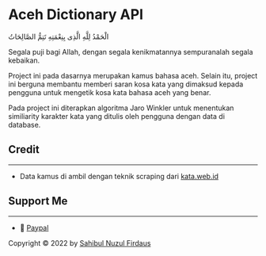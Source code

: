 # Aceh Dictionary API

 الْحَمْدُ لِلَّهِ الَّذِى بِنِعْمَتِهِ تَتِمُّ الصَّالِحَاتُ 
 
 Segala puji bagi Allah, dengan segala kenikmatannya sempuranalah segala kebaikan.
 
 Project ini pada dasarnya merupakan kamus bahasa aceh. Selain itu, project ini berguna membantu memberi saran kosa kata yang dimaksud kepada pengguna untuk mengetik kosa kata bahasa aceh yang benar. 

 Pada project ini diterapkan algoritma Jaro Winkler untuk menentukan similiarity karakter kata yang ditulis oleh pengguna dengan data di database.

## Credit
---

- Data kamus di ambil dengan teknik scraping dari [kata.web.id](https://kata.web.id/)

## Support Me
---

- 🚀 [Paypal](https://paypal.me/sahibulnf)


Copyright © 2022 by [Sahibul Nuzul Firdaus](https://sahibul-nf.github.io/)
